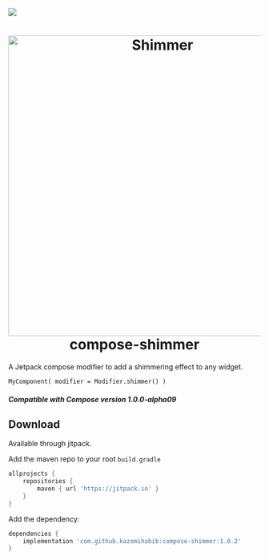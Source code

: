 [![](https://jitpack.io/v/kazemihabib/compose-shimmer.svg)](https://jitpack.io/#kazemihabib/compose-shimmer)

<h1 align="center">
<img src="images/shimmer.gif?raw=true" alt="Shimmer" height="600"/><br />
compose-shimmer </h1>

A Jetpack compose modifier to add a shimmering effect to any widget.

    MyComponent( modifier = Modifier.shimmer() )
    
    
##### Compatible with Compose version **1.0.0-alpha09**

## Download

Available through jitpack.

Add the maven repo to your root `build.gradle`

```groovy
allprojects {
    repositories {
        maven { url 'https://jitpack.io' }
    }
}
```

Add the dependency:
```groovy
dependencies {
    implementation 'com.github.kazemihabib:compose-shimmer:1.0.2'
}
```
